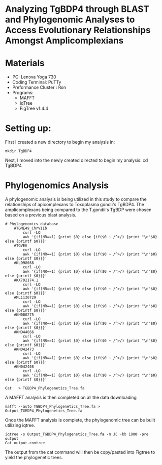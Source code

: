 # Analyzing TgBDP4 through BLAST and Phylogenomic Analyses to Access Evolutionary Relationships Amongst Amplicomplexians

# Materials
  * PC: Lenova Yoga 730
  * Coding Terminal: PuTTy
  * Preformance Cluster : Ron
  * Programs:
      * MAFFT
      * iqTree
      * FigTree v1.4.4
     
# Setting up:
First I created a new directory to begin my analysis in:
	
	mkdir TgBDP4
		
Next, I moved into the newly created directed to begin my analysis:
	cd TgBDP4 

# Phylogenomics Analysis
A phylogenomic analysis is being utilized in this study to compare the relationships of apicomplexans to Toxoplasma gondii's TgBDP4. The amplicomplexans being compared to the T.gondii's TgBDP were chosen based on a previous blast analysis.
	
	# Phylogenomics database
		#TGME49_ChrVIIb
			curl -LO 
			awk '{if(NR==1) {print $0} else {if($0 ~ /^>/) {print "\n"$0} else {printf $0}}}'
		#TGVEG
			curl -LO 
			awk '{if(NR==1) {print $0} else {if($0 ~ /^>/) {print "\n"$0} else {printf $0}}}'
		#KL998088
			curl -LO 
			awk '{if(NR==1) {print $0} else {if($0 ~ /^>/) {print "\n"$0} else {printf $0}}}'
		#KX792174.1
			curl -LO 
			awk '{if(NR==1) {print $0} else {if($0 ~ /^>/) {print "\n"$0} else {printf $0}}}'
		#ML1130729
			curl -LO 
			awk '{if(NR==1) {print $0} else {if($0 ~ /^>/) {print "\n"$0} else {printf $0}}}'
		#KN000275
			curl -LO 
			awk '{if(NR==1) {print $0} else {if($0 ~ /^>/) {print "\n"$0} else {printf $0}}}'
		#KNO44666
			curl -LO 
			awk '{if(NR==1) {print $0} else {if($0 ~ /^>/) {print "\n"$0} else {printf $0}}}'
		#KN042473
			curl -LO 
			awk '{if(NR==1) {print $0} else {if($0 ~ /^>/) {print "\n"$0} else {printf $0}}}'
		#KN042408
			curl -LO 
			awk '{if(NR==1) {print $0} else {if($0 ~ /^>/) {print "\n"$0} else {printf $0}}}'
			
	Cat   > TGBDP4_Phylogenetics_Tree.fa
		
		
A MAFFT analysis is then completed on all the data downloading
	
	mafft --auto TGBDP4_Phylogenetics_Tree.fa > Output_TGBDP4_Phylogenetics_Tree.fa
Once the MAFFT analysis is complete, the phylogenomic tree can be built utilizing iqtree.

	iqtree -s Output_TGBDP4_Phylogenetics_Tree.fa -m JC -bb 1000 -pre output
	Cat output.contree
The output from the cat command will then be copy/pasted into Figtree to yield the phylogenetic trees.
